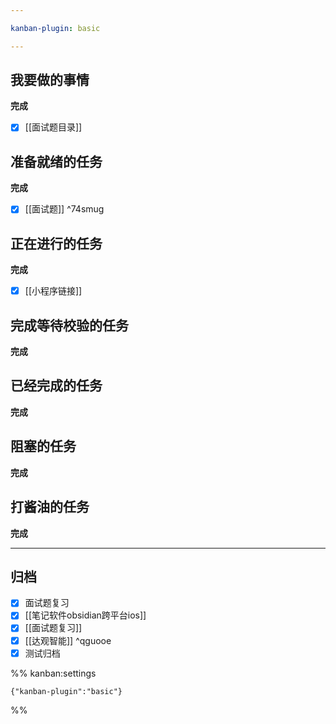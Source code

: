 ```yaml
---

kanban-plugin: basic

---
```


## 我要做的事情

**完成**
- [x] [[面试题目录]]


## 准备就绪的任务

**完成**
- [x] [[面试题]] ^74smug


## 正在进行的任务

**完成**
- [x] [[小程序链接]]


## 完成等待校验的任务

**完成**


## 已经完成的任务

**完成**


## 阻塞的任务

**完成**


## 打酱油的任务

**完成**


***

## 归档

- [x] 面试题复习
- [x] [[笔记软件obsidian跨平台ios]]
- [x] [[面试题复习]]
- [x] [[达观智能]] ^qguooe
- [x] 测试归档

%% kanban:settings
```
{"kanban-plugin":"basic"}
```
%%